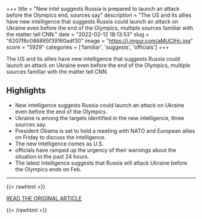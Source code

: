+++
title = "New intel suggests Russia is prepared to launch an attack before the Olympics end, sources say"
description = "The US and its allies have new intelligence that suggests Russia could launch an attack on Ukraine even before the end of the Olympics, multiple sources familiar with the matter tell CNN."
date = "2022-02-12 18:13:53"
slug = "6207f8c086885f39180adf30"
image = "https://i.imgur.com/aMUClHc.jpg"
score = "5929"
categories = ['familiar', 'suggests', 'officials']
+++

The US and its allies have new intelligence that suggests Russia could launch an attack on Ukraine even before the end of the Olympics, multiple sources familiar with the matter tell CNN.

## Highlights

- New intelligence suggests Russia could launch an attack on Ukraine even before the end of the Olympics.
- Ukraine is among the targets identified in the new intelligence, three sources say.
- President Obama is set to hold a meeting with NATO and European allies on Friday to discuss the intelligence.
- The new intelligence comes as U.S.
- officials have ramped up the urgency of their warnings about the situation in the past 24 hours.
- The latest intelligence suggests that Russia will attack Ukraine before the Olympics ends on Feb.

---

{{< rawhtml >}}
  <p class="article-category">
    <a target="_blank" href="https://www.cnn.com/europe/live-news/ukraine-russia-news-02-11-22/h_26bf2c7a6ff13875ea1d5bba3b6aa70a">READ THE ORIGINAL ARTICLE</a>
  </p>
{{< /rawhtml >}}

